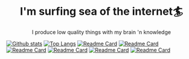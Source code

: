 <p align="center">
  <h1 align="center">I'm surfing sea of the internet🏄</h1>

  <p align="center">I produce low quality things with my brain 'n knowledge</p>
</p>

[![Github stats](https://github-readme-stats.vercel.app/api?username=sharpedmimishee)](https://github.com/sharpedmimishee/) [![Top Langs](https://github-readme-stats.vercel.app/api/top-langs/?username=sharpedmimishee&langs_count=20&layout=donut)](https://github.com/sharpedmimishee/)
[![Readme Card](https://github-readme-stats.vercel.app/api/pin/?username=sharpedmimishee&repo=logic-mc&show_owner=true&theme=tokyonight)](https://github.com/sharpedmimishee/logic-mc/) [![Readme Card](https://github-readme-stats.vercel.app/api/pin/?username=sharpedmimishee&repo=icyshell&show_owner=true&theme=tokyonight)](https://github.com/sharpedmimishee/icyshell/)
[![Readme Card](https://github-readme-stats.vercel.app/api/pin/?username=sharpedmimishee&repo=risen&show_owner=true&theme=tokyonight)](https://github.com/sharpedmimishee/risen/) [![Readme Card](https://github-readme-stats.vercel.app/api/pin/?username=sharpedmimishee&repo=sharped-nvim&show_owner=true&theme=tokyonight)](https://github.com/sharpedmimishee/sharped-nvim/)
[![Readme Card](https://github-readme-stats.vercel.app/api/pin/?username=sharpedmimishee&repo=gi&show_owner=true&theme=tokyonight)](https://github.com/sharpedmimishee/gi/) [![Readme Card](https://github-readme-stats.vercel.app/api/pin/?username=sharpedmimishee&repo=luanium.nvim&show_owner=true&theme=tokyonight)](https://github.com/sharpedmimishee/luanium.nvim/)
